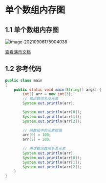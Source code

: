 # 单个数组内存图

## 1.1 单个数组内存图

![image-20210906175904038](https://research-campus-1256316910.cos.ap-chongqing.myqcloud.com/PicGoimage-20210906175904038.png)

[查看演示文档](https://1drv.ms/p/s!Atmd1rID6xjMhLVvE7T4BeUyC83Srg?e=cCewMi)

## 1.2 参考代码

```java
public class main
{
    public static void main(String[] args) {
        int[] arr = new int[3];
        // 输出数组名及元素
        System.out.println(arr);

        System.out.println(arr[0]);
        System.out.println(arr[1]);
        System.out.println(arr[2]);
        
        // 给数组中的元素赋值
        arr[0] = 100;
        arr[2] = 200;
        
        // 再次输出数组名及元素
        System.out.println(arr);
        System.out.println(arr[0]);
        System.out.println(arr[1]);
        System.out.println(arr[2]);
    }
}
```

